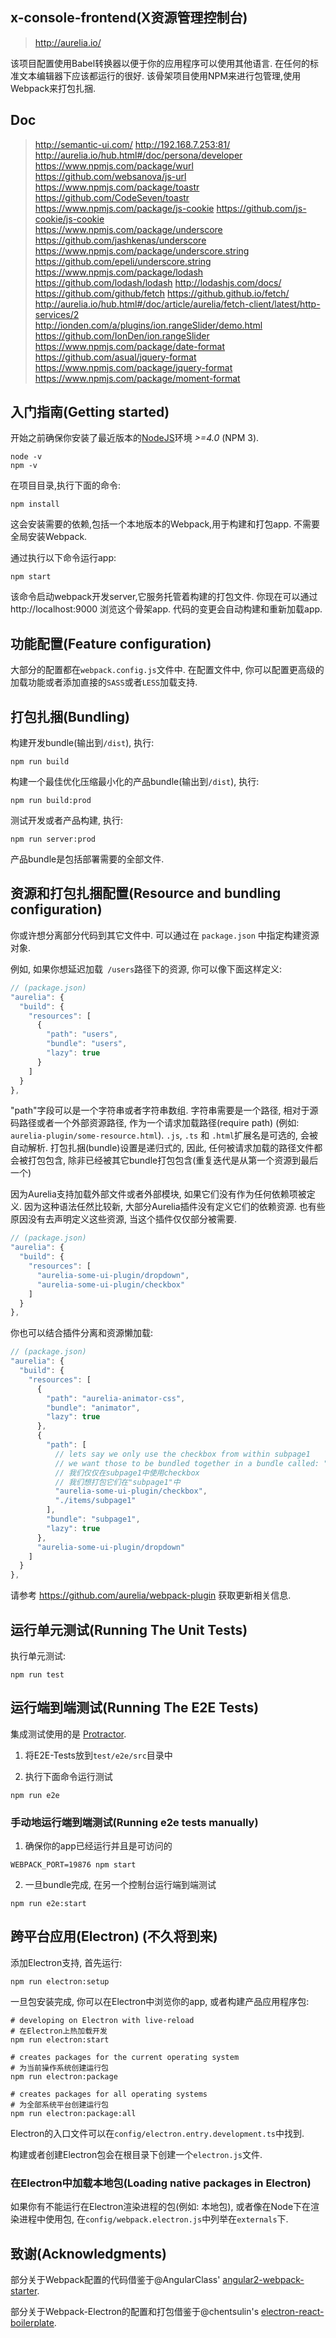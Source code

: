 ## x-console-frontend(X资源管理控制台)
> http://aurelia.io/

该项目配置使用Babel转换器以便于你的应用程序可以使用其他语言. 在任何的标准文本编辑器下应该都运行的很好. 该骨架项目使用NPM来进行包管理,使用Webpack来打包扎捆.

## Doc
> http://semantic-ui.com/ http://192.168.7.253:81/  
> http://aurelia.io/hub.html#/doc/persona/developer  
> https://www.npmjs.com/package/wurl https://github.com/websanova/js-url 
> https://www.npmjs.com/package/toastr https://github.com/CodeSeven/toastr 
> https://www.npmjs.com/package/js-cookie https://github.com/js-cookie/js-cookie  
> https://www.npmjs.com/package/underscore https://github.com/jashkenas/underscore 
> https://www.npmjs.com/package/underscore.string https://github.com/epeli/underscore.string 
> https://www.npmjs.com/package/lodash https://github.com/lodash/lodash http://lodashjs.com/docs/  
> https://github.com/github/fetch https://github.github.io/fetch/ http://aurelia.io/hub.html#/doc/article/aurelia/fetch-client/latest/http-services/2  
> http://ionden.com/a/plugins/ion.rangeSlider/demo.html https://github.com/IonDen/ion.rangeSlider  
> https://www.npmjs.com/package/date-format  
> https://github.com/asual/jquery-format  https://www.npmjs.com/package/jquery-format  
> https://www.npmjs.com/package/moment-format  

## 入门指南(Getting started)

开始之前确保你安装了最近版本的[NodeJS](http://nodejs.org/)环境 *>=4.0* (NPM 3).
```shell
node -v
npm -v
```
在项目目录,执行下面的命令:

```shell
npm install
```

这会安装需要的依赖,包括一个本地版本的Webpack,用于构建和打包app. 不需要全局安装Webpack.

通过执行以下命令运行app:

```shell
npm start
```

该命令启动webpack开发server,它服务托管着构建的打包文件. 你现在可以通过 http://localhost:9000 浏览这个骨架app. 代码的变更会自动构建和重新加载app.

## 功能配置(Feature configuration)

大部分的配置都在`webpack.config.js`文件中.
在配置文件中, 你可以配置更高级的加载功能或者添加直接的`SASS`或者`LESS`加载支持.

## 打包扎捆(Bundling)

构建开发bundle(输出到`/dist`), 执行:

```shell
npm run build
```

构建一个最佳优化压缩最小化的产品bundle(输出到`/dist`), 执行:

```shell
npm run build:prod
```

测试开发或者产品构建, 执行:

```shell
npm run server:prod
```

产品bundle是包括部署需要的全部文件.

## 资源和打包扎捆配置(Resource and bundling configuration)

你或许想分离部分代码到其它文件中.
可以通过在 `package.json` 中指定构建资源对象.

例如, 如果你想延迟加载` /users`路径下的资源, 你可以像下面这样定义:

```js
// (package.json)
"aurelia": {
  "build": {
    "resources": [
      {
        "path": "users",
        "bundle": "users",
        "lazy": true
      }
    ]
  }
},
```

"path"字段可以是一个字符串或者字符串数组.
字符串需要是一个路径, 相对于源码路径或者一个外部资源路径, 作为一个请求加载路径(require path) (例如: `aurelia-plugin/some-resource.html`).
`.js`, `.ts` 和 `.html`扩展名是可选的, 会被自动解析.
打包扎捆(bundle)设置是递归式的, 因此, 任何被请求加载的路径文件都会被打包包含, 除非已经被其它bundle打包包含(重复迭代是从第一个资源到最后一个)

因为Aurelia支持加载外部文件或者外部模块, 如果它们没有作为任何依赖项被定义.
因为这种语法任然比较新, 大部分Aurelia插件没有定义它们的依赖资源.
也有些原因没有去声明定义这些资源, 当这个插件仅仅部分被需要.


```js
// (package.json)
"aurelia": {
  "build": {
    "resources": [
      "aurelia-some-ui-plugin/dropdown",
      "aurelia-some-ui-plugin/checkbox"
    ]
  }
},
```

你也可以结合插件分离和资源懒加载:

```js
// (package.json)
"aurelia": {
  "build": {
    "resources": [
      {
        "path": "aurelia-animator-css",
        "bundle": "animator",
        "lazy": true
      },
      {
        "path": [
          // lets say we only use the checkbox from within subpage1
          // we want those to be bundled together in a bundle called: "subpage1"
          // 我们仅仅在subpage1中使用checkbox
          // 我们想打包它们在"subpage1"中
          "aurelia-some-ui-plugin/checkbox",
          "./items/subpage1"
        ],
        "bundle": "subpage1",
        "lazy": true
      },
      "aurelia-some-ui-plugin/dropdown"
    ]
  }
},
```

请参考 https://github.com/aurelia/webpack-plugin 获取更新相关信息.

## 运行单元测试(Running The Unit Tests)

执行单元测试:

```shell
npm run test
```

## 运行端到端测试(Running The E2E Tests)
集成测试使用的是 [Protractor](http://angular.github.io/protractor/#/).

1. 将E2E-Tests放到```test/e2e/src```目录中

2. 执行下面命令运行测试

  ```shell
  npm run e2e
  ```

### 手动地运行端到端测试(Running e2e tests manually)

1. 确保你的app已经运行并且是可访问的

  ```shell
  WEBPACK_PORT=19876 npm start
  ```

2. 一旦bundle完成, 在另一个控制台运行端到端测试

  ```shell
  npm run e2e:start
  ```

## 跨平台应用(Electron) (不久将到来)

添加Electron支持, 首先运行:

```shell
npm run electron:setup
```

一旦包安装完成, 你可以在Electron中浏览你的app, 或者构建产品应用程序包:

```shell
# developing on Electron with live-reload
# 在Electron上热加载开发
npm run electron:start

# creates packages for the current operating system
# 为当前操作系统创建运行包
npm run electron:package

# creates packages for all operating systems
# 为全部系统平台创建运行包
npm run electron:package:all
```

Electron的入口文件可以在`config/electron.entry.development.ts`中找到.

构建或者创建Electron包会在根目录下创建一个`electron.js`文件.

### 在Electron中加载本地包(Loading native packages in Electron)

如果你有不能运行在Electron渲染进程的包(例如: 本地包), 或者像在Node下在渲染进程中使用包, 在`config/webpack.electron.js`中列举在`externals`下.

## 致谢(Acknowledgments)

部分关于Webpack配置的代码借鉴于@AngularClass' [angular2-webpack-starter](https://github.com/AngularClass/angular2-webpack-starter).

部分关于Webpack-Electron的配置和打包借鉴于@chentsulin's [electron-react-boilerplate](https://github.com/chentsulin/electron-react-boilerplate).
